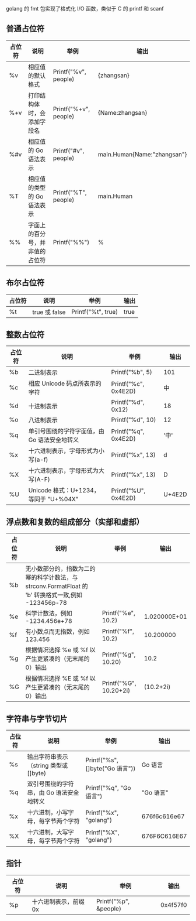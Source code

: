 golang 的 fmt 包实现了格式化 I/O 函数，类似于 C 的 printf 和 scanf

## 普通占位符

| 占位符 | 说明                           | 举例                  | 输出                        |
| ------ | ------------------------------ | --------------------- | --------------------------- |
| %v     | 相应值的默认格式               | Printf("%v", people)  | {zhangsan}                  |
| %+v    | 打印结构体时，会添加字段名     | Printf("%+v", people) | {Name:zhangsan}             |
| %#v    | 相应值的 Go 语法表示           | Printf("#v", people)  | main.Human{Name:"zhangsan"} |
| %T     | 相应值的类型的 Go 语法表示     | Printf("%T", people)  | main.Human                  |
| %%     | 字面上的百分号，并非值的占位符 | Printf("%%")          | %                           |

## 布尔占位符

| 占位符 | 说明          | 举例               | 输出 |
| ------ | ------------- | ------------------ | ---- |
| %t     | true 或 false | Printf("%t", true) | true |

## 整数占位符

| 占位符 | 说明                                         | 举例                 | 输出   |
| ------ | -------------------------------------------- | -------------------- | ------ |
| %b     | 二进制表示                                   | Printf("%b", 5)      | 101    |
| %c     | 相应 Unicode 码点所表示的字符                | Printf("%c", 0x4E2D) | 中     |
| %d     | 十进制表示                                   | Printf("%d", 0x12)   | 18     |
| %o     | 八进制表示                                   | Printf("%d", 10)     | 12     |
| %q     | 单引号围绕的字符字面值，由 Go 语法安全地转义 | Printf("%q", 0x4E2D) | '中'   |
| %x     | 十六进制表示，字母形式为小写(a-f)            | Printf("%x", 13)     | d      |
| %X     | 十六进制表示，字母形式为大写(A-F)            | Printf("%x", 13)     | D      |
| %U     | Unicode 格式：U+1234，等同于 "U+%04X"        | Printf("%U", 0x4E2D) | U+4E2D |

## 浮点数和复数的组成部分（实部和虚部）

| 占位符 | 说明                                                                                                | 举例                   | 输出         |
| ------ | --------------------------------------------------------------------------------------------------- | ---------------------- | ------------ |
| %b     | 无小数部分的，指数为二的幂的科学计数法，与 strconv.FormatFloat 的 'b' 转换格式一致,例如 -123456p-78 |
| %e     | 科学计数法，例如 -1234.456e+78                                                                      | Printf("%e", 10.2)     | 1.020000E+01 |
| %f     | 有小数点而无指数，例如 123.456                                                                      | Printf("%f", 10.2)     | 10.200000    |
| %g     | 根据情况选择 %e 或 %f 以产生更紧凑的（无末尾的 0）输出                                              | Printf("%g", 10.20)    | 10.2         |
| %G     | 根据情况选择 %E 或 %f 以产生更紧凑的（无末尾的 0）输出                                              | Printf("%G", 10.20+2i) | (10.2+2i)    |

## 字符串与字节切片

| 占位符 | 说明                                     | 举例                            | 输出         |
| ------ | ---------------------------------------- | ------------------------------- | ------------ |
| %s     | 输出字符串表示（string 类型或[]byte)     | Printf("%s", []byte("Go 语言")) | Go 语言      |
| %q     | 双引号围绕的字符串，由 Go 语法安全地转义 | Printf("%q", "Go 语言")         | "Go 语言"    |
| %x     | 十六进制，小写字母，每字节两个字符       | Printf("%x", "golang")          | 676f6c616e67 |
| %X     | 十六进制，大写字母，每字节两个字符       | Printf("%X", "golang")          | 676F6C616E67 |

## 指针

| 占位符 | 说明                  | 举例                  | 输出     |
| ------ | --------------------- | --------------------- | -------- |
| %p     | 十六进制表示，前缀 0x | Printf("%p", &people) | 0x4f57f0 |
